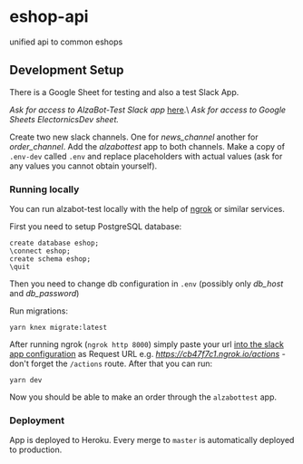 # eshop-api

unified api to common eshops

## Development Setup

There is a Google Sheet for testing and also a test Slack App.

_Ask for access to AlzaBot-Test Slack app_ [here](https://api.slack.com/apps/AEV7B5Y5D/interactive-messages?).\
_Ask for access to Google Sheets ElectornicsDev sheet._

Create two new slack channels. One for _news_channel_ another for _order_channel_. Add the _alzabottest_ app to both channels.
Make a copy of `.env-dev` called `.env` and replace placeholders with actual values (ask for any values you cannot obtain yourself).

### Running locally

You can run alzabot-test locally with the help of [ngrok](https://ngrok.com/) or similar services.

First you need to setup PostgreSQL database:

```
create database eshop;
\connect eshop;
create schema eshop;
\quit
```
Then you need to change db configuration in `.env` (possibly only _db_host_ and _db_password_)

Run migrations:
```
yarn knex migrate:latest
```
After running ngrok (`ngrok http 8000`) simply paste your url [into the slack app configuration](https://api.slack.com/apps/AEV7B5Y5D/interactive-messages?) as Request URL e.g. _https://cb47f7c1.ngrok.io/actions_ - don't forget the `/actions` route. After that you can run:

```
yarn dev
``` 

Now you should be able to make an order through the `alzabottest` app.

### Deployment

App is deployed to Heroku. Every merge to `master` is automatically deployed to production.
